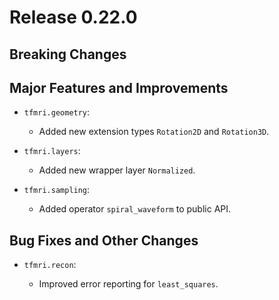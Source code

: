 # Release 0.22.0



## Breaking Changes



## Major Features and Improvements

- `tfmri.geometry`:

  - Added new extension types `Rotation2D` and `Rotation3D`.

- `tfmri.layers`:

  - Added new wrapper layer `Normalized`.

- `tfmri.sampling`:

  - Added operator ``spiral_waveform`` to public API.


## Bug Fixes and Other Changes

- `tfmri.recon`:

  - Improved error reporting for ``least_squares``.

